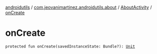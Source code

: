 [androidutils](../../index.md) / [com.jeovanimartinez.androidutils.about](../index.md) / [AboutActivity](index.md) / [onCreate](./on-create.md)

# onCreate

`protected fun onCreate(savedInstanceState: Bundle?): `[`Unit`](https://kotlinlang.org/api/latest/jvm/stdlib/kotlin/-unit/index.html)